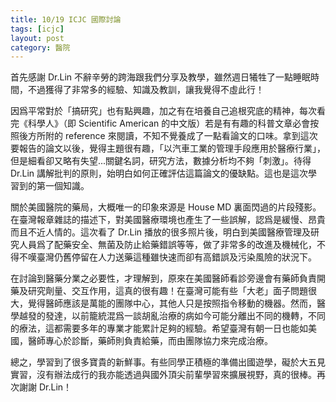 ```yaml
---
title: 10/19 ICJC 國際討論
tags: [icjc]
layout: post
category: 醫院
---
```

首先感謝 Dr.Lin 不辭辛勞的跨海跟我們分享及教學，雖然週日犧牲了一點睡眠時間，不過獲得了非常多的經驗、知識及教訓，讓我覺得不虛此行！

因爲平常對於「搞研究」也有點興趣，加之有在培養自己追根究底的精神，每次看完《科學人》（即 Scientific American 的中文版）若是有有趣的科普文章必會按照後方所附的 reference 來閱讀，不知不覺養成了一點看論文的口味。拿到這次要報告的論文以後，覺得主題很有趣，「以汽車工業的管理手段應用於醫療行業」，但是細看卻又略有失望...關鍵名詞，研究方法，數據分析均不夠「刺激」。待得 Dr.Lin 講解批判的原則，始明白如何正確評估這篇論文的優缺點。這也是這次學習到的第一個知識。

關於美國醫院的藥局，大概唯一的印象來源是 House MD 裏面閃過的片段殘影。在臺灣報章雜誌的描述下，對美國醫療環境也產生了一些誤解，認爲是緩慢、昂貴而且不近人情的。這次看了 Dr.Lin 播放的很多照片後，明白到美國醫療管理及研究人員爲了配藥安全、無菌及防止給藥錯誤等等，做了非常多的改進及機械化，不得不嘆臺灣仍舊停留在人力送藥這種雖快速而卻有高錯誤及污染風險的狀況下。

在討論到醫藥分業之必要性，才理解到，原來在美國醫師看診旁邊會有藥師負責開藥及研究劑量、交互作用，這真的很有趣！在臺灣可能有些「大老」面子問題很大，覺得醫師應該是萬能的團隊中心，其他人只是按照指令移動的機器。然而，醫學越發的發達，以前籠統混爲一談胡亂治療的病如今可能分離出不同的機轉，不同的療法，這都需要多年的專業才能累計足夠的經驗。希望臺灣有朝一日也能如美國，醫師專心於診斷，藥師則負責給藥，而由團隊協力來完成治療。

總之，學習到了很多寶貴的新鮮事。有些同學正積極的準備出國遊學，礙於大五見實習，沒有辦法成行的我亦能透過與國外頂尖前輩學習來擴展視野，真的很棒。再次謝謝 Dr.Lin！
